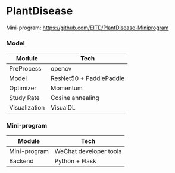 # PlantDisease

Mini-program: https://github.com/EITD/PlantDisease-Miniprogram

### Model
| Module      | Tech |
| ----------- | ----------- |
| PreProcess     | opencv       |
| Model   | ResNet50 + PaddlePaddle       |
| Optimizer | Momentum  |
| Study Rate | Cosine annealing |
| Visualization | VisualDL  |

### Mini-program
| Module      | Tech |
| ----------- | ----------- |
| Mini-program     | WeChat developer tools    |
| Backend   | Python + Flask       |
